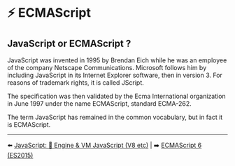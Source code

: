 # ⚡ ECMAScript

## JavaScript or ECMAScript ?

JavaScript was invented in 1995 by Brendan Eich while he was an employee of the company Netscape Communications. Microsoft follows him by including JavaScript in its Internet Explorer software, then in version 3. For reasons of trademark rights, it is called JScript.

The specification was then validated by the Ecma International organization in June 1997 under the name ECMAScript, standard ECMA-262.

The term JavaScript has remained in the common vocabulary, but in fact it is ECMAScript.

---

⬅️ [JavaScript: 🔧 Engine & VM JavaScript (V8 etc)](../2-javascript/5-VM.md) |
➡️ [ECMAScript 6 (ES2015)](./2-ecmascript-6.md)